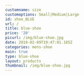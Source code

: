 ```yaml
---
customname: size
customoptions: Small|Medium|Large
id: shoe_BLUE
url: /
title: blue-shoe
price: '20'
picurl: /img/blue-shoe.jpg
date: 2018-02-09T19:47:01.185Z
categories: mens-shoe
main: true
type: blue-shoe
layout: products
thumbnail: /img/blue-shoe.jpg
---
```


